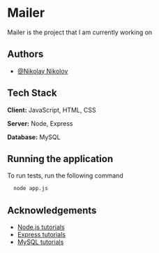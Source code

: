 
# Mailer

Mailer is the project that I am currently working on
## Authors

- [@Nikolay Nikolov](https://www.github.com/Nikolai4ac)


## Tech Stack

**Client:** JavaScript, HTML, CSS

**Server:** Node, Express

**Database:** MySQL

## Running the application

To run tests, run the following command

```bash
  node app.js
```


## Acknowledgements

 - [Node.js tutorials](https://www.w3schools.com/nodejs/)
 - [Express tutorials](https://github.com/matiassingers/awesome-readme)
 - [MySQL tutorials](https://bulldogjob.com/news/449-how-to-write-a-good-readme-for-your-github-project)

